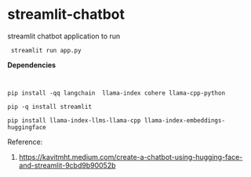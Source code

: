 # streamlit-chatbot
streamlit chatbot application 
to run
```
 streamlit run app.py
```



**Dependencies**
```


pip install -qq langchain  llama-index cohere llama-cpp-python

pip -q install streamlit

pip install llama-index-llms-llama-cpp llama-index-embeddings-huggingface  
```



Reference:
1) https://kavitmht.medium.com/create-a-chatbot-using-hugging-face-and-streamlit-9cbd9b90052b
